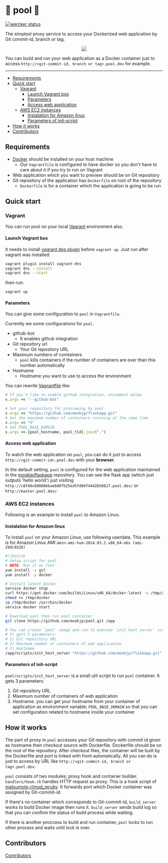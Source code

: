 🐳 pool 🐳
===

[![wercker status](https://app.wercker.com/status/2581a9ed9a58b4a95dadc2a33b639d83/m/master "wercker status")](https://app.wercker.com/project/bykey/2581a9ed9a58b4a95dadc2a33b639d83)

The simplest proxy service to access your Dockerized web application by Git commit-id, branch or tag.

<p align="center">
<img src="https://cloud.githubusercontent.com/assets/1519309/4186488/54415ec4-3761-11e4-9b13-41e09653945f.gif">
</p>

You can build and run your web application as a Docker container just to access
`http://<git-commit-id, branch or tag>.pool.dev` for example.

---

- [Requirements](#requirements)
- [Quick start](#quick-start)
  - [Vagrant](#vagrant)
    - [Launch Vagrant box](#launch-vagrant-box)
    - [Parameters](#parameters)
    - [Access web application](#access-web-application)
  - [AWS EC2 instances](#aws-ec2-instances)
    - [Instalation for Amazon linux](#instalation-for-amazon-linux)
    - [Parameters of init-script](#parameters-of-init-script)
- [How it works](#how-it-works)
- [Contributors](#contributors)

## Requirements

* [Docker](https://www.docker.com/) should be installed on your host machine
    * Our `Vagrantfile` is configured to have docker so you don't have to care about it if you try to run on Vagrant
* Web application which you want to preview should be on Git repository
* Git repository of the application has `Dockerfile` on root of the repository
    * `Dockerfile` is for a container which the application is going to be run

## Quick start

### Vagrant

You can run pool on your local [Vagrant](https://www.vagrantup.com/) environment also.

#### Launch Vagrant box

It needs to install [vagrant dns plugin](https://github.com/BerlinVagrant/vagrant-dns) before `vagrant up`. Just run after vagrant was installed:

```sh
vagrant plugin install vagrant-dns
vagrant dns --install
vagrant dns --start
```

then run:

```
vagrant up
```

#### Parameters

You can give some configuration to `pool` in `Vagrantfile`.

Currently we some configurations for `pool`.

* github-bot
    * It enables github integration
* Git repository url
    * Your Git repository URL
* Maximum numbers of comtainers
    * `pool` kills containers if the number of containers are over than this number automatically
* Hostname
    * Hostname you want to use to access the environment

You can rewrite [Vagrantfile](https://github.com/mookjp/pool/blob/master/Vagrantfile#L29-L37) like:

```ruby
# If you'd like to enable github integration, uncomment below
s.args << "--github-bot"

# Set your repository for previewing by pool
s.args << "https://github.com/mookjp/flaskapp.git"
# Set the maximum number of containers runnning at the same time
s.args << "5"
# Set POOL_BASE_DOMAIN
s.args << [pool_hostname, pool_tld].join(".")
```

#### Access web application

To watch the web application on `pool`, you can do it just to access `http://<git-commit-id>.pool.dev` with your **browser**.

In the default setting, `pool` is configured for the web application maintained in the [mookjp/flaskapp](https://github.com/mookjp/flaskapp) repository.
You can see the flask app (which just outputs 'hello world') just visiting `http://c8f48c60088bbae0d0fb25ed5fd04f4442b58617.pool.dev/` or `http://master.pool.dev/`.

### AWS EC2 instances

Following is an example to install `pool` to Amazon Linux.

#### Instalation for Amazon linux

To install `pool` on your Amazon Linux, use following userdata. This example is for Amazon Linux AMI `amzn-ami-hvm-2014.03.2.x86_64-ebs (ami-29dc9228)`

```sh
#!/bin/sh
# Setup script for pool
# NOTE: Run it as root
yum install -y git
yum install -y docker

# Install latest Docker
service docker stop
curl https://get.docker.com/builds/Linux/x86_64/docker-latest -o /tmp/docker
chmod +x /tmp/docker
cp /tmp/docker /usr/bin/docker
service docker start

# Download pool then run pool container
git clone https://github.com/mookjp/pool.git /app

# You can create `pool` image and run to execute `init_host_server` script.
# It gets 3 parameters:
# 1) Git repository URL
# 2) Maximum number of containers of web application
# 3) Hostname
/app/scripts/init_host_server "https://github.com/mookjp/flaskapp.git" 5 "dev.prevs.io"
```

#### Parameters of init-script

`pool/scripts/init_host_server` is a small util script to run `pool` container. It gets 3 parameters:

1. Git repository URL
2. Maximum number of containers of web application
3. Hostname. you can get your hostname from your container of application
   as environment variable; `POOL_BASE_DOMAIN` so that you can set configuration
   related to hostname inside your container

## How it works

The part of proxy in `pool` accesses your Git repository with commit id given as
hostname then checkout source with Dockerfile.
Dockerfile should be on the root of the repository.
After checkout files, the container will be built by the Dockerfile
and port is linked with front automatically. All you can do is just to access
by URL like `http://<git-commit-id, branch or tag>.pool.dev`.

`pool` consists of two modules; proxy hook and container builder.
`handlers/hook.rb` handles HTTP request as proxy. This is a hook script of
[matsumoto-r/mod_mruby](https://github.com/matsumoto-r/mod_mruby).
It forwards port which Docker container was assigned by Git-commit-id.

If there's no container which corresponds to Git-commit-id, `build_server` works to
build Docker image then runs it.
`build_server` sends build log so that you can confirm the status of build process
while waiting.

If there is another proccess to build and run container, `pool` locks to run other
process and waits until lock is over.

## Contributors

[Contributors](https://github.com/mookjp/pool/contributors)

